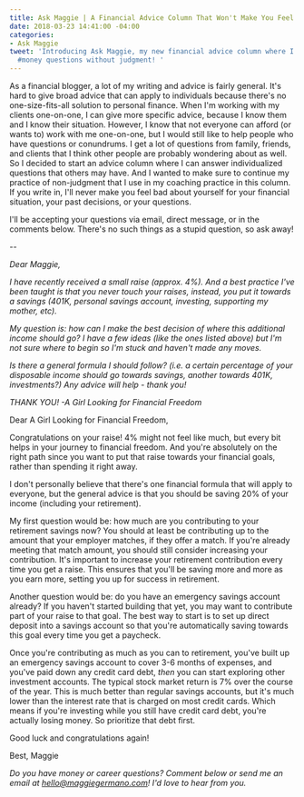 ```yaml
---
title: Ask Maggie | A Financial Advice Column That Won't Make You Feel Like Shit
date: 2018-03-23 14:41:00 -04:00
categories:
- Ask Maggie
tweet: 'Introducing Ask Maggie, my new financial advice column where I answer your
  #money questions without judgment! '
---
```


As a financial blogger, a lot of my writing and advice is fairly general. It's hard to give broad advice that can apply to individuals because there's no one-size-fits-all solution to personal finance. When I'm working with my clients one-on-one, I can give more specific advice, because I know them and I know their situation. However, I know that not everyone can afford (or wants to) work with me one-on-one, but I would still like to help people who have questions or conundrums. I get a lot of questions from family, friends, and clients that I think other people are probably wondering about as well. So I decided to start an advice column where I can answer individualized questions that others may have. And I wanted to make sure to continue my practice of non-judgment that I use in my coaching practice in this column. If you write in, I'll never make you feel bad about yourself for your financial situation, your past decisions, or your questions.

I'll be accepting your questions via email, direct message, or in the comments below. There's no such things as a stupid question, so ask away!

--

*Dear Maggie,*

*I have recently received a small raise (approx. 4%). And a best practice I've been taught is that you never touch your raises, instead, you put it towards a savings (401K, personal savings account, investing, supporting my mother, etc).*

*My question is: how can I make the best decision of where this additional income should go? I have a few ideas (like the ones listed above) but I'm not sure where to begin so I'm stuck and haven't made any moves.*

*Is there a general formula I should follow? (i.e. a certain percentage of your disposable income should go towards savings, another towards 401K, investments?) Any advice will help - thank you!*

*THANK YOU!
-A Girl Looking for Financial Freedom*

Dear A Girl Looking for Financial Freedom,

Congratulations on your raise! 4% might not feel like much, but every bit helps in your journey to financial freedom. And you're absolutely on the right path since you want to put that raise towards your financial goals, rather than spending it right away.

I don't personally believe that there's one financial formula that will apply to everyone, but the general advice is that you should be saving 20% of your income (including your retirement).

My first question would be: how much are you contributing to your retirement savings now? You should at least be contributing up to the amount that your employer matches, if they offer a match. If you're already meeting that match amount, you should still consider increasing your contribution. It's important to increase your retirement contribution every time you get a raise. This ensures that you'll be saving more and more as you earn more, setting you up for success in retirement.

Another question would be: do you have an emergency savings account already? If you haven't started building that yet, you may want to contribute part of your raise to that goal. The best way to start is to set up direct deposit into a savings account so that you're automatically saving towards this goal every time you get a paycheck.

Once you're contributing as much as you can to retirement, you've built up an emergency savings account to cover 3-6 months of expenses, and you've paid down any credit card debt, *then* you can start exploring other investment accounts. The typical stock market return is 7% over the course of the year. This is much better than regular savings accounts, but it's much lower than the interest rate that is charged on most credit cards. Which means if you're investing while you still have credit card debt, you're actually losing money. So prioritize that debt first.

Good luck and congratulations again!

Best,
Maggie

*Do you have money or career questions? Comment below or send me an email at [hello@maggiegermano.com](mailto:hello@maggiegermano.com)! I'd love to hear from you.*